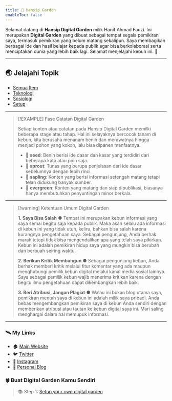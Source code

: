 ```yaml
---
title: 🌱 Hansip Garden
enableToc: false
---
```


Selamat datang di **Hansip Digital Garden** milik Hanif Ahmad Fauzi. Ini merupakan **Digital Garden** yang dibuat sebagai tempat segala pemikiran saya, termasuk pemikiran yang belum matang sekalipun. Saya membagikan berbagai ide dan hasil belajar kepada publik agar bisa berkolaborasi serta menciptakan dunia yang lebih baik lagi. Selamat menjelajahi kebun ini. 🍃

---

## 🌏 Jelajahi Topik

- [Semua Item](tags/all)
- [Teknologi](tags/teknologi)
- [Sosiologi](tags/sosiologi)
- [Setup](tags/setup)


----

> [!EXAMPLE] Fase Catatan Digital Garden
>
> Setiap konten atau catatan pada Hansip Digital Garden memilki beberapa stage atau tahap. Hal ini selayaknya bercocok tanam di kebun, kita berusaha menanam benih dan merawatnya hingga menjadi pohon yang kokoh, lalu bisa dipanen manfaatnya.
> 
> - 🥜 **seed**: Benih berisi ide dasar dan kasar yang terdidiri dari beberapa kata atau poin saja.
> - 🌱 **sprout**: Tunas yang berupa penjelasan dari ide dasar sebelumnya dengan lebih rinci.
> - 🌿 **sapling**: Konten yang berisi informasi setengah matang tetapi telah didukung banyak sumber.
> - 🌲 **evergreen**: Konten yang matang dan siap dipublikasi, biasanya hanya membutuhkan penyuntingan minor berkala.


----


> [!warning] Ketentuan Umum Digital Garden
> 
> **1. Saya Bisa Salah** ● 
> Tempat ini merupakan kebun informasi yang saya semai begitu saja kepada publik. Maka akan selalu ada informasi di kebun ini yang tidak utuh, keliru, bahkan bisa salah karena kurangnya pengetahuan saya. Sebagai pengunjung, Anda berhak marah tetapi tidak bisa mengendalikan apa yang telah saya pikirkan. Kebun ini adalah pemikiran hidup saya yang mungkin bisa berubah dan berbuah seiring waktu.
> 
> **2. Berikan Kritik Membangun** ● 
> Sebagai pengunjung kebun, Anda berhak memberi kritik melalui fitur komentar yang ada maupun menghubungi pemilik kebun digital melalui kanal media sosial lainnya. Saya sebagai pemilik kebun wajib menerima kritikan karena dengan begitu ilmu pengetahuan dapat dikembangkan lebih baik.
> 
> **3. Beri Atribusi, Jangan Plagiat** ● 
> Walau ini bukan blog utama saya, pemikiran mentah saya di kebun ini adalah milik saya pribadi. Anda bebas mengembangkan pemikiran saya di kebun Anda sendiri dengan memberikan atribusi atau tautan ke kebun digital saya ini. Mari saling menghargai dalam hal memupuk informasi.


---

### 🛰 My Links
- 🏠 [Main Website](https://hansip.net/)
- 🐦 [Twitter](https://twitter.com/Hanif_AF) 
- 📸 [Instagram](https://instagram.com/hanif.af)
- 📝 [Personal Blog](https://hansip.my.id/)

### 🍀 Buat Digital Garden Kamu Sendiri
> 📚 Step 1: [Setup your own digital garden](notes/setup.md)
